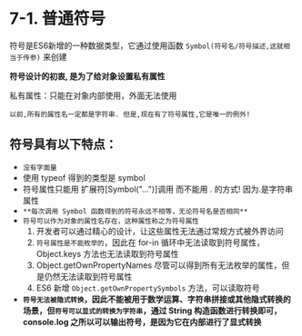 # 7-1. 普通符号

符号是ES6新增的一种数据类型，它通过使用函数 ```Symbol(符号名/符号描述,这就相当于传参)``` 来创建

**符号设计的初衷, 是为了给对象设置私有属性**

私有属性：只能在对象内部使用，外面无法使用

`以前,所有的属性名一定都是字符串. 但是,现在有了符号属性,它是唯一的例外!`


## 符号具有以下特点：

- `没有字面量`
- 使用 typeof 得到的类型是 symbol
- 符号属性只能用 扩展符[Symbol("...")]调用  而不能用 . 的方式!  因为.是字符串属性
- `**每次调用 Symbol 函数得到的符号永远不相等，无论符号名是否相同**`
- `符号可以作为对象的属性名存在，这种属性称之为符号属性`
  1. 开发者可以通过精心的设计，让这些属性无法通过常规方式被外界访问
  2. `符号属性是不能枚举的`，因此在 for-in 循环中无法读取到符号属性，Object.keys 方法也无法读取到符号属性
  3. Object.getOwnPropertyNames 尽管可以得到所有无法枚举的属性，但是仍然无法读取到符号属性
  4. ES6 新增 `Object.getOwnPropertySymbols` 方法，可以读取符号
- **`符号无法被隐式转换`，因此不能被用于数学运算、字符串拼接或其他隐式转换的场景，但`符号可以显式的转换为字符串`，通过 String 构造函数进行转换即可，console.log 之所以可以输出符号，是因为它在内部进行了显式转换**
